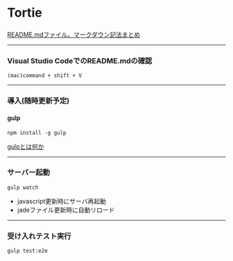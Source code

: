 # Tortie

###

[README.mdファイル。マークダウン記法まとめ]  

[README.mdファイル。マークダウン記法まとめ]: http://codechord.com/2012/01/readme-markdown/

---

### Visual Studio CodeでのREADME.mdの確認  

    (mac)command + shift + V  

---

### 導入(随時更新予定)

####  gulp  

    npm install -g gulp  

[gulpとは何か]  

[gulpとは何か]: https://app.codegrid.net/entry/gulp-1

---

### サーバー起動

    gulp watch  

* javascript更新時にサーバ再起動  
* jadeファイル更新時に自動リロード

---

### 受け入れテスト実行

    gulp test:e2e
